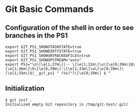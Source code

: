 # Git Basic Commands

## Configuration of the shell in order to see branches in the PS1
```
export GIT_PS1_SHOWSTASHSTATE=true
export GIT_PS1_SHOWDIRTYSTATE=true
export GIT_PS1_SHOWUNTRACKEDFILES=true
export GIT_PS1_SHOWUPSTREAM="auto"
export PS1="\n\[\e[1;37m\]|-- \[\e[1;32m\]\u\[\e[0;39m\]@\[\e[1;36m\]\h\[\e[0;39m\]:\[\e[1;33m\]\w\[\e[0;39m\]\[\e[1;35m\]$(__git_ps1 " (%s)")\[\e[0;39m\] $ "

```

## Initialization

```
$ git init .
Initialized empty Git repository in /tmp/git-test/.git/
```

